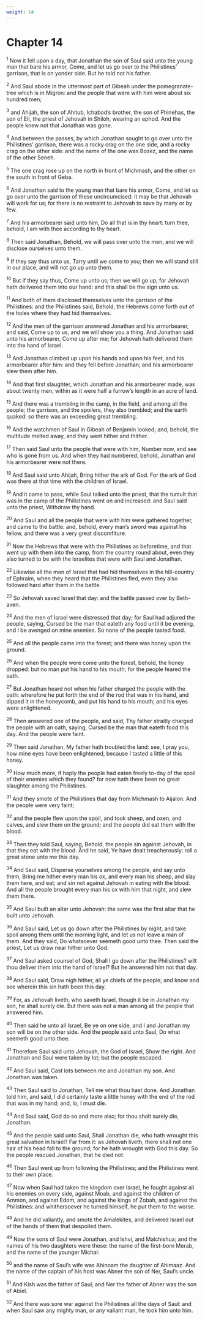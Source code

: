```yaml
---
weight: 14
---
```


# Chapter 14

<sup>1</sup> Now it fell upon a day, that Jonathan the son of Saul said unto the young man that bare his armor, Come, and let us go over to the Philistines’ garrison, that is on yonder side. But he told not his father. 

<sup>2</sup> And Saul abode in the uttermost part of Gibeah under the pomegranate-tree which is in Migron: and the people that were with him were about six hundred men; 

<sup>3</sup> and Ahijah, the son of Ahitub, Ichabod’s brother, the son of Phinehas, the son of Eli, the priest of Jehovah in Shiloh, wearing an ephod. And the people knew not that Jonathan was gone. 

<sup>4</sup> And between the passes, by which Jonathan sought to go over unto the Philistines’ garrison, there was a rocky crag on the one side, and a rocky crag on the other side: and the name of the one was Bozez, and the name of the other Seneh. 

<sup>5</sup> The one crag rose up on the north in front of Michmash, and the other on the south in front of Geba. 

<sup>6</sup> And Jonathan said to the young man that bare his armor, Come, and let us go over unto the garrison of these uncircumcised: it may be that Jehovah will work for us; for there is no restraint to Jehovah to save by many or by few. 

<sup>7</sup> And his armorbearer said unto him, Do all that is in thy heart: turn thee, behold, I am with thee according to thy heart. 

<sup>8</sup> Then said Jonathan, Behold, we will pass over unto the men, and we will disclose ourselves unto them. 

<sup>9</sup> If they say thus unto us, Tarry until we come to you; then we will stand still in our place, and will not go up unto them. 

<sup>10</sup> But if they say thus, Come up unto us; then we will go up; for Jehovah hath delivered them into our hand: and this shall be the sign unto us. 

<sup>11</sup> And both of them disclosed themselves unto the garrison of the Philistines: and the Philistines said, Behold, the Hebrews come forth out of the holes where they had hid themselves. 

<sup>12</sup> And the men of the garrison answered Jonathan and his armorbearer, and said, Come up to us, and we will show you a thing. And Jonathan said unto his armorbearer, Come up after me; for Jehovah hath delivered them into the hand of Israel. 

<sup>13</sup> And Jonathan climbed up upon his hands and upon his feet, and his armorbearer after him: and they fell before Jonathan; and his armorbearer slew them after him. 

<sup>14</sup> And that first slaughter, which Jonathan and his armorbearer made, was about twenty men, within as it were half a furrow’s length in an acre of land. 

<sup>15</sup> And there was a trembling in the camp, in the field, and among all the people; the garrison, and the spoilers, they also trembled; and the earth quaked: so there was an exceeding great trembling. 

<sup>16</sup> And the watchmen of Saul in Gibeah of Benjamin looked; and, behold, the multitude melted away, and they went hither and thither. 

<sup>17</sup> Then said Saul unto the people that were with him, Number now, and see who is gone from us. And when they had numbered, behold, Jonathan and his armorbearer were not there. 

<sup>18</sup> And Saul said unto Ahijah, Bring hither the ark of God. For the ark of God was there at that time with the children of Israel. 

<sup>19</sup> And it came to pass, while Saul talked unto the priest, that the tumult that was in the camp of the Philistines went on and increased: and Saul said unto the priest, Withdraw thy hand. 

<sup>20</sup> And Saul and all the people that were with him were gathered together, and came to the battle: and, behold, every man’s sword was against his fellow, and there was a very great discomfiture. 

<sup>21</sup> Now the Hebrews that were with the Philistines as beforetime, and that went up with them into the camp, from the country round about, even they also turned to be with the Israelites that were with Saul and Jonathan. 

<sup>22</sup> Likewise all the men of Israel that had hid themselves in the hill-country of Ephraim, when they heard that the Philistines fled, even they also followed hard after them in the battle. 

<sup>23</sup> So Jehovah saved Israel that day: and the battle passed over by Beth-aven. 

<sup>24</sup> And the men of Israel were distressed that day; for Saul had adjured the people, saying, Cursed be the man that eateth any food until it be evening, and I be avenged on mine enemies. So none of the people tasted food. 

<sup>25</sup> And all the people came into the forest; and there was honey upon the ground. 

<sup>26</sup> And when the people were come unto the forest, behold, the honey dropped: but no man put his hand to his mouth; for the people feared the oath. 

<sup>27</sup> But Jonathan heard not when his father charged the people with the oath: wherefore he put forth the end of the rod that was in his hand, and dipped it in the honeycomb, and put his hand to his mouth; and his eyes were enlightened. 

<sup>28</sup> Then answered one of the people, and said, Thy father straitly charged the people with an oath, saying, Cursed be the man that eateth food this day. And the people were faint. 

<sup>29</sup> Then said Jonathan, My father hath troubled the land: see, I pray you, how mine eyes have been enlightened, because I tasted a little of this honey. 

<sup>30</sup> How much more, if haply the people had eaten freely to-day of the spoil of their enemies which they found? for now hath there been no great slaughter among the Philistines. 

<sup>31</sup> And they smote of the Philistines that day from Michmash to Aijalon. And the people were very faint; 

<sup>32</sup> and the people flew upon the spoil, and took sheep, and oxen, and calves, and slew them on the ground; and the people did eat them with the blood. 

<sup>33</sup> Then they told Saul, saying, Behold, the people sin against Jehovah, in that they eat with the blood. And he said, Ye have dealt treacherously: roll a great stone unto me this day. 

<sup>34</sup> And Saul said, Disperse yourselves among the people, and say unto them, Bring me hither every man his ox, and every man his sheep, and slay them here, and eat; and sin not against Jehovah in eating with the blood. And all the people brought every man his ox with him that night, and slew them there. 

<sup>35</sup> And Saul built an altar unto Jehovah: the same was the first altar that he built unto Jehovah. 

<sup>36</sup> And Saul said, Let us go down after the Philistines by night, and take spoil among them until the morning light, and let us not leave a man of them. And they said, Do whatsoever seemeth good unto thee. Then said the priest, Let us draw near hither unto God. 

<sup>37</sup> And Saul asked counsel of God, Shall I go down after the Philistines? wilt thou deliver them into the hand of Israel? But he answered him not that day. 

<sup>38</sup> And Saul said, Draw nigh hither, all ye chiefs of the people; and know and see wherein this sin hath been this day. 

<sup>39</sup> For, as Jehovah liveth, who saveth Israel, though it be in Jonathan my son, he shall surely die. But there was not a man among all the people that answered him. 

<sup>40</sup> Then said he unto all Israel, Be ye on one side, and I and Jonathan my son will be on the other side. And the people said unto Saul, Do what seemeth good unto thee. 

<sup>41</sup> Therefore Saul said unto Jehovah, the God of Israel, Show the right. And Jonathan and Saul were taken by lot; but the people escaped. 

<sup>42</sup> And Saul said, Cast lots between me and Jonathan my son. And Jonathan was taken. 

<sup>43</sup> Then Saul said to Jonathan, Tell me what thou hast done. And Jonathan told him, and said, I did certainly taste a little honey with the end of the rod that was in my hand; and, lo, I must die. 

<sup>44</sup> And Saul said, God do so and more also; for thou shalt surely die, Jonathan. 

<sup>45</sup> And the people said unto Saul, Shall Jonathan die, who hath wrought this great salvation in Israel? Far from it: as Jehovah liveth, there shall not one hair of his head fall to the ground; for he hath wrought with God this day. So the people rescued Jonathan, that he died not. 

<sup>46</sup> Then Saul went up from following the Philistines; and the Philistines went to their own place. 

<sup>47</sup> Now when Saul had taken the kingdom over Israel, he fought against all his enemies on every side, against Moab, and against the children of Ammon, and against Edom, and against the kings of Zobah, and against the Philistines: and whithersoever he turned himself, he put them to the worse. 

<sup>48</sup> And he did valiantly, and smote the Amalekites, and delivered Israel out of the hands of them that despoiled them. 

<sup>49</sup> Now the sons of Saul were Jonathan, and Ishvi, and Malchishua; and the names of his two daughters were these: the name of the first-born Merab, and the name of the younger Michal: 

<sup>50</sup> and the name of Saul’s wife was Ahinoam the daughter of Ahimaaz. And the name of the captain of his host was Abner the son of Ner, Saul’s uncle. 

<sup>51</sup> And Kish was the father of Saul; and Ner the father of Abner was the son of Abiel. 

<sup>52</sup> And there was sore war against the Philistines all the days of Saul: and when Saul saw any mighty man, or any valiant man, he took him unto him. 


